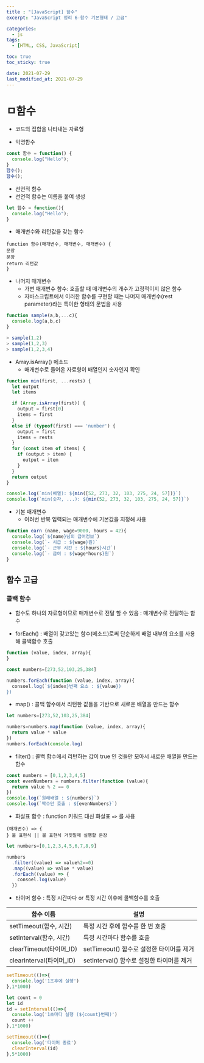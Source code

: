 ```yaml
---
title : "[JavaScript] 함수"
excerpt: "JavaScript 정리 6-함수 기본형태 / 고급"

categories:
  - js
tags:
  - [HTML, CSS, JavaScript]

toc: true
toc_sticky: true

date: 2021-07-29
last_modified_at: 2021-07-29
---
```

# ㅁ함수
- 코드의 집합을 나타내는 자료형

- 익명함수

```js
const 함수 = function() {
  console.log("Hello");
}
함수();
함수();
```

- 선언적 함수
- 선언적 함수는 이름을 붙여 생성

```js
let 함수 = function(){
  console.log("Hello");
}
```

- 매개변수와 리턴값을 갖는 함수

```
function 함수(매개변수, 매개변수, 매개변수) {
문장
문장
return 리턴값
}
```

- 나머지 매개변수
  - 가변 매개변수 함수: 호출할 때 매개변수의 개수가 고정적이지 않은 함수
  - 자바스크립트에서 이러한 함수를 구현할 때는 나머지 매개변수(rest parameter)라는 특이한 형태의 문법을 사용
  
```js
function sample(a,b,...c){
  console.log(a,b,c)
}

> sample(1,2)
> sample(1,2,3)
> sample(1,2,3,4)
```

  - Array.isArray() 메소드
    - 매개변수로 들어온 자료형이 배열인지 숫자인지 확인

```js
function min(first, ...rests) {
  let output
  let items

  if (Array.isArray(first)) {
    output = first[0]
    items = first
  }
  else if (typeof(first) === 'number') {
    output = first
    items = rests
  }
  for (const item of items) {
    if (output > item) {
      output = item
    }
  }
  return output
}

console.log(`min(배열): ${min([52, 273, 32, 103, 275, 24, 57])}`)
console.log(`min(숫자, ...): ${min(52, 273, 32, 103, 275, 24, 57)}`)
```

  - 기본 매개변수
    - 여러번 반복 입력되는 매개변수에 기본값을 지정해 사용

```js
function earn (name, wage=9000, hours = 42){
  console.log(`${name}님의 급여정보`)
  console.log(`- 시급 : ${wage}원)`
  console.log(`- 근무 시간 : ${hours}시간`)
  console.log(`- 급여 : ${wage*hours}원`)
}
```

## 함수 고급
  ### 콜백 함수
  - 함수도 하나의 자료형이므로 매개변수로 전달 할 수 있음 : 매개변수로 전달하는 함수

  - forEach() : 배열이 갖고있는 함수(메소드)로써 단순하게 배열 내부의 요소를 사용해 콜백함수 호출
  
  ```js
  function (value, index, array){
  }
  ```

  ```js
  const numbers=[273,52,103,25,384]

  numbers.forEach(function (value, index, array){
    consoel.log(`${index}번째 요소 : ${value})
  })
  ```

  - map() : 콜백 함수에서 리턴한 값들을 기반으로 새로운 배열을 만드는 함수

```js
let numbers=[273,52,103,25,384]

numbers=numbers.map(function (value, index, array){
  return value * value
})
numbers.forEach(console.log)
```

  - filter() : 콜백 함수에서 리턴하는 값이 true 인 것들만 모아서 새로운 배열을 만드는 함수

```js
const numbers = [0,1,2,3,4,5]
const evenNumbers = numbers.filter(function (value){
  return value % 2 == 0
})
console.log(`원래배열 : ${numbers}`)
console.log(`짝수만 호출 : ${evenNumbers}`)
```
  - 화살표 함수 : function 키워드 대신 화살표 `=>` 를 사용

```
(매개변수) => {
} 불 표현식 || 불 표현식 거짓일때 실행할 문장
```

```js
let numbers=[0,1,2,3,4,5,6,7,8,9]

numbers
  .filter((value) => value%2==0)
  .map((value) => value * value)
  .forEach((value) => {
    consoel.log(value)
  })
```

  - 타이머 함수 : 특정 시간마다 or 특정 시간 이후에 콜백함수를 호출
  
  |함수 이름|설명|
  |---|---|
  |setTimeout(함수, 시간)|특정 시간 후에 함수를 한 번 호출|
  |setInterval(함수, 시간)|특정 시간마다 함수를 호출|
  |clearTimeout(타이머_ID)|setTimeout() 함수로 설정한 타이머를 제거|
  |clearInterval(타이머_ID)|setInterval() 함수로 설정한 타이머를 제거|

```js
setTimeout(()=>{
  console.log('1초후에 실행')
},1*1000)

let count = 0
let id
id = setInterval(()=>{
  console.log('1초마다 실행 (${count}번째)')
  count ++
},1*1000)

setTimeout(()=>{
  console.log('타이머 종료')
  clearInterval(id)
},5*1000)
```

